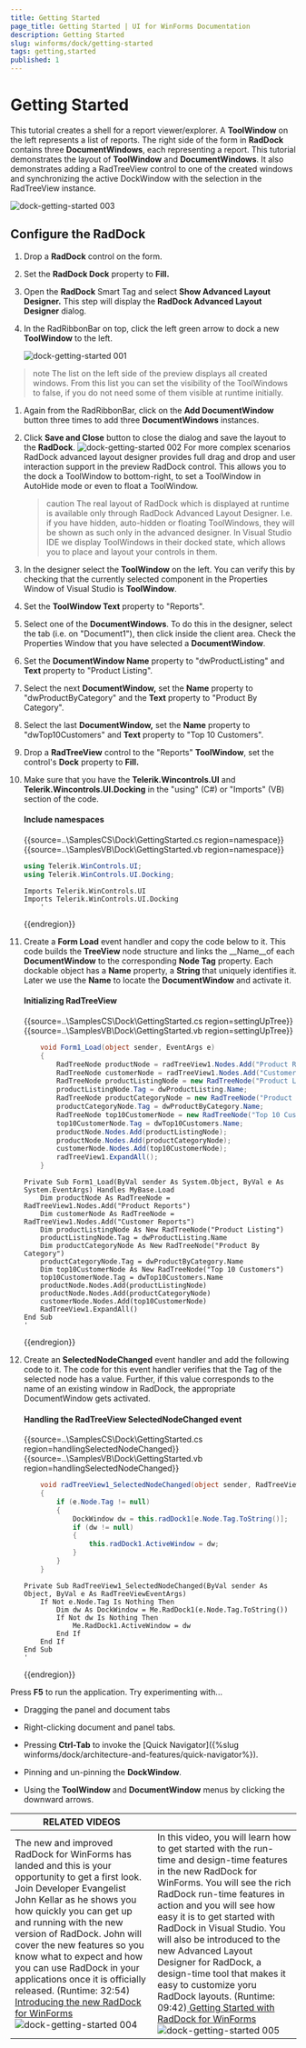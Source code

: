```yaml
---
title: Getting Started
page_title: Getting Started | UI for WinForms Documentation
description: Getting Started
slug: winforms/dock/getting-started
tags: getting,started
published: 1
---
```


# Getting Started



This tutorial creates a shell for a report viewer/explorer. A __ToolWindow__ on the left represents a list of reports. The right side of the form in __RadDock__ contains three __DocumentWindows__, each representing a report. This tutorial demonstrates the layout of __ToolWindow__ and __DocumentWindows__. It also demonstrates adding a RadTreeView control to one of the created windows and synchronizing the active DockWindow with the selection in the RadTreeView instance. 

![dock-getting-started 003](images/dock-getting-started003.png)

## Configure the RadDock

1. Drop a __RadDock__ control on the form.
            

1. Set the __RadDock Dock__ property to __Fill.__

1. Open the __RadDock__ Smart Tag and select __Show Advanced Layout Designer.__ This step will display the __RadDock Advanced Layout Designer__ dialog.
            

1. In the RadRibbonBar on top, click the left green arrow to dock a new __ToolWindow__ to the left.

	![dock-getting-started 001](images/dock-getting-started001.png)

>note The list on the left side of the preview displays all created windows. From this list you can set the visibility of the ToolWindows to false, if you do not need some of them visible at runtime initially.
>


1. Again from the RadRibbonBar, click on the __Add DocumentWindow__ button three times to add three __DocumentWindows__ instances.
            

1. Click __Save and Close__ button to close the dialog and save the layout to the __RadDock__. 
	![dock-getting-started 002](images/dock-getting-started002.png)
	For more complex scenarios RadDock advanced layout designer provides full drag and drop and user interaction support in the preview RadDock control. This allows you to the dock a ToolWindow to bottom-right, to set a ToolWindow in AutoHide mode or even to float a ToolWindow.
            

	>caution The real layout of RadDock which is displayed at runtime is available only through RadDock Advanced Layout Designer. I.e. if you have hidden, auto-hidden or floating ToolWindows, they will be shown as such only in the advanced designer. In Visual Studio IDE we display ToolWindows in their docked state, which allows you to place and layout your controls in them.
	

1. In the designer select the __ToolWindow__ on the left. You can verify this by checking that the currently selected component in the Properties Window of Visual Studio is __ToolWindow__.
            

1. Set the __ToolWindow Text__ property to "Reports".
            

1. Select one of the __DocumentWindows__. To do this in the designer, select the tab (i.e. on "Document1"), then click inside the client area. Check the Properties Window that you have selected a __DocumentWindow__.
            

1. Set the __DocumentWindow Name__ property to "dwProductListing" and __Text__ property to "Product Listing".
            

1. Select the next __DocumentWindow,__ set the __Name__ property to "dwProductByCategory" and the __Text__ property to "Product By Category".
            

1. Select the last __DocumentWindow,__ set the __Name__ property to "dwTop10Customers" and __Text__ property to "Top 10 Customers".
            

1. Drop a __RadTreeView__ control to the "Reports" __ToolWindow__, set the control's __Dock__ property to __Fill.__

1. Make sure that you have the __Telerik.Wincontrols.UI__ and __Telerik.Wincontrols.UI.Docking__ in the "using" (C#) or "Imports" (VB) section of the code.

	#### Include namespaces 
 
	{{source=..\SamplesCS\Dock\GettingStarted.cs region=namespace}} 
	{{source=..\SamplesVB\Dock\GettingStarted.vb region=namespace}} 

	````C#
	using Telerik.WinControls.UI;
	using Telerik.WinControls.UI.Docking;
	````
	````VB.NET
	Imports Telerik.WinControls.UI
	Imports Telerik.WinControls.UI.Docking
		'
	````

	{{endregion}} 
 
1. Create a __Form Load__ event handler and copy the code below to it. This code builds the __TreeView__ node structure and links the __Name__of each __DocumentWindow__ to the corresponding __Node Tag__ property. Each dockable object has a __Name__ property, a __String__ that uniquely identifies it. Later we use the __Name__ to locate the __DocumentWindow__ and activate it.

	#### Initializing RadTreeView 
 
	{{source=..\SamplesCS\Dock\GettingStarted.cs region=settingUpTree}} 
	{{source=..\SamplesVB\Dock\GettingStarted.vb region=settingUpTree}} 

	````C#
        void Form1_Load(object sender, EventArgs e)
        {
            RadTreeNode productNode = radTreeView1.Nodes.Add("Product Reports");
            RadTreeNode customerNode = radTreeView1.Nodes.Add("Customer Reports");
            RadTreeNode productListingNode = new RadTreeNode("Product Listing");
            productListingNode.Tag = dwProductListing.Name;
            RadTreeNode productCategoryNode = new RadTreeNode("Product By Category");
            productCategoryNode.Tag = dwProductByCategory.Name;
            RadTreeNode top10CustomerNode = new RadTreeNode("Top 10 Customers");
            top10CustomerNode.Tag = dwTop10Customers.Name;
            productNode.Nodes.Add(productListingNode);
            productNode.Nodes.Add(productCategoryNode);
            customerNode.Nodes.Add(top10CustomerNode);
            radTreeView1.ExpandAll();
        }
	````
	````VB.NET
    Private Sub Form1_Load(ByVal sender As System.Object, ByVal e As System.EventArgs) Handles MyBase.Load
        Dim productNode As RadTreeNode = RadTreeView1.Nodes.Add("Product Reports")
        Dim customerNode As RadTreeNode = RadTreeView1.Nodes.Add("Customer Reports")
        Dim productListingNode As New RadTreeNode("Product Listing")
        productListingNode.Tag = dwProductListing.Name
        Dim productCategoryNode As New RadTreeNode("Product By Category")
        productCategoryNode.Tag = dwProductByCategory.Name
        Dim top10CustomerNode As New RadTreeNode("Top 10 Customers")
        top10CustomerNode.Tag = dwTop10Customers.Name
        productNode.Nodes.Add(productListingNode)
        productNode.Nodes.Add(productCategoryNode)
        customerNode.Nodes.Add(top10CustomerNode)
        RadTreeView1.ExpandAll()
    End Sub
    '
	````

	{{endregion}} 
 

1. Create an __SelectedNodeChanged__ event handler and add the following code to it. The code for this event handler verifies that the Tag of the selected node has a value. Further, if this value corresponds to the name of an existing window in RadDock, the appropriate DocumentWindow gets activated.

	#### Handling the RadTreeView SelectedNodeChanged event 
 

	{{source=..\SamplesCS\Dock\GettingStarted.cs region=handlingSelectedNodeChanged}} 
	{{source=..\SamplesVB\Dock\GettingStarted.vb region=handlingSelectedNodeChanged}} 

	````C#
        void radTreeView1_SelectedNodeChanged(object sender, RadTreeViewEventArgs e)
        {            
            if (e.Node.Tag != null)
            {
                DockWindow dw = this.radDock1[e.Node.Tag.ToString()];
                if (dw != null)
                {
                    this.radDock1.ActiveWindow = dw;
                }
            }
        }
	````
	````VB.NET
    Private Sub RadTreeView1_SelectedNodeChanged(ByVal sender As Object, ByVal e As RadTreeViewEventArgs)
        If Not e.Node.Tag Is Nothing Then
            Dim dw As DockWindow = Me.RadDock1(e.Node.Tag.ToString())
            If Not dw Is Nothing Then
                Me.RadDock1.ActiveWindow = dw
            End If
        End If
    End Sub
    '
	````

	{{endregion}} 
 
Press __F5__ to run the application. Try experimenting with...
        

* Dragging the panel and document tabs
            

* Right-clicking document and panel tabs.
            

* Pressing __Ctrl-Tab__ to invoke the [Quick Navigator]({%slug winforms/dock/architecture-and-features/quick-navigator%}).
            

* Pinning and un-pinning the __DockWindow__.
            

* Using the __ToolWindow__ and __DocumentWindow__ menus by clicking the downward arrows.
            


| RELATED VIDEOS |  |
| ------ | ------ |
|The new and improved RadDock for WinForms has landed and this is your opportunity to get a first look. Join Developer Evangelist John Kellar as he shows you how quickly you can get up and running with the new version of RadDock. John will cover the new features so you know what to expect and how you can use RadDock in your applications once it is officially released. (Runtime: 32:54)[ Introducing the new RadDock for WinForms ](http://tv.telerik.com/winforms/raddock/introducing-new-raddock-winforms)![dock-getting-started 004](images/dock-getting-started004.png)|In this video, you will learn how to get started with the run-time and design-time features in the new RadDock for WinForms. You will see the rich RadDock run-time features in action and you will see how easy it is to get started with RadDock in Visual Studio. You will also be introduced to the new Advanced Layout Designer for RadDock, a design-time tool that makes it easy to customize yoru RadDock layouts. (Runtime: 09:42)[ Getting Started with RadDock for WinForms ](http://tv.telerik.com/winforms/raddock/getting-started-with-raddock-winforms)![dock-getting-started 005](images/dock-getting-started005.png)|
